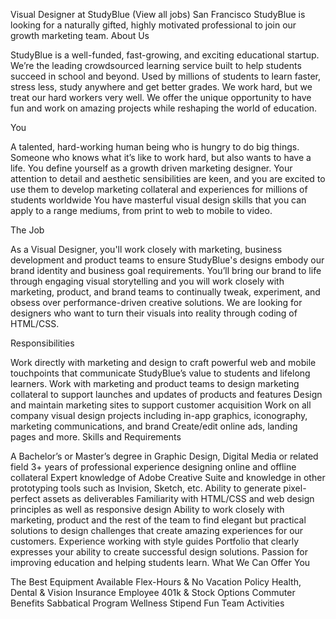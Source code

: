 Visual Designer
at StudyBlue (View all jobs)
San Francisco
StudyBlue is looking for a naturally gifted, highly motivated professional to join our growth marketing team.
About Us

StudyBlue is a well-funded, fast-growing, and exciting educational startup. We’re the leading crowdsourced learning service built to help students succeed in school and beyond. Used by millions of students to learn faster, stress less, study anywhere and get better grades. We work hard, but we treat our hard workers very well. We offer the unique opportunity to have fun and work on amazing projects while reshaping the world of education.

You

A talented, hard-working human being who is hungry to do big things. Someone who knows what it’s like to work hard, but also wants to have a life.  You define yourself as a growth driven marketing designer. Your attention to detail and aesthetic sensibilities are keen, and you are excited to use them to develop marketing collateral and experiences for millions of students worldwide You have masterful visual design skills that you can apply to a range mediums, from print to web to mobile to video.

The Job

As a Visual Designer, you'll work closely with marketing, business development and product teams to ensure StudyBlue's designs embody our brand identity and business goal requirements. You’ll bring our brand to life through engaging visual storytelling and you will work closely with marketing, product, and brand teams to continually tweak, experiment, and obsess over performance-driven creative solutions. We are looking for designers who want to turn their visuals into reality through coding of HTML/CSS.

Responsibilities

Work directly with marketing and design to craft powerful web and mobile touchpoints that communicate StudyBlue’s value to students and lifelong learners.
Work with marketing and product teams to design marketing collateral to support launches and updates of products and features
Design and maintain marketing sites to support customer acquisition
Work on all company visual design projects including in-app graphics, iconography, marketing communications, and brand
Create/edit online ads, landing pages and more.
Skills and Requirements

A Bachelor’s or Master’s degree in Graphic Design, Digital Media or related field
3+ years of professional experience designing online and offline collateral
Expert knowledge of Adobe Creative Suite and knowledge in other prototyping tools such as Invision, Sketch, etc.
Ability to generate pixel-perfect assets as deliverables
Familiarity with HTML/CSS and web design principles as well as responsive design
Ability to work closely with marketing, product and the rest of the team to find elegant but practical solutions to design challenges that create amazing experiences for our customers.
Experience working with style guides
Portfolio that clearly expresses your ability to create successful design solutions.
Passion for improving education and helping students learn.
What We Can Offer You

The Best Equipment Available
Flex-Hours & No Vacation Policy
Health, Dental & Vision Insurance
Employee 401k & Stock Options
Commuter Benefits
Sabbatical Program
Wellness Stipend
Fun Team Activities

